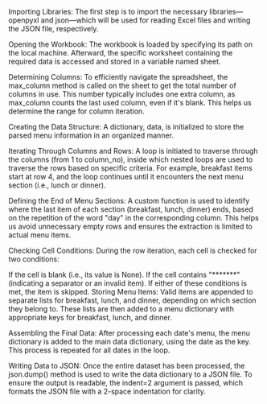 Importing Libraries: The first step is to import the necessary libraries—openpyxl and json—which will be used for reading Excel files and writing the JSON file, respectively.

Opening the Workbook: The workbook is loaded by specifying its path on the local machine. Afterward, the specific worksheet containing the required data is accessed and stored in a variable named sheet.

Determining Columns: To efficiently navigate the spreadsheet, the max_column method is called on the sheet to get the total number of columns in use. This number typically includes one extra column, as max_column counts the last used column, even if it's blank. This helps us determine the range for column iteration.

Creating the Data Structure: A dictionary, data, is initialized to store the parsed menu information in an organized manner.

Iterating Through Columns and Rows: A loop is initiated to traverse through the columns (from 1 to column_no), inside which nested loops are used to traverse the rows based on specific criteria. For example, breakfast items start at row 4, and the loop continues until it encounters the next menu section (i.e., lunch or dinner).

Defining the End of Menu Sections: A custom function is used to identify where the last item of each section (breakfast, lunch, dinner) ends, based on the repetition of the word "day" in the corresponding column. This helps us avoid unnecessary empty rows and ensures the extraction is limited to actual menu items.

Checking Cell Conditions: During the row iteration, each cell is checked for two conditions:

If the cell is blank (i.e., its value is None).
If the cell contains "*******" (indicating a separator or an invalid item). If either of these conditions is met, the item is skipped.
Storing Menu Items: Valid items are appended to separate lists for breakfast, lunch, and dinner, depending on which section they belong to. These lists are then added to a menu dictionary with appropriate keys for breakfast, lunch, and dinner.

Assembling the Final Data: After processing each date's menu, the menu dictionary is added to the main data dictionary, using the date as the key. This process is repeated for all dates in the loop.

Writing Data to JSON: Once the entire dataset has been processed, the json.dump() method is used to write the data dictionary to a JSON file. To ensure the output is readable, the indent=2 argument is passed, which formats the JSON file with a 2-space indentation for clarity.
